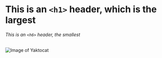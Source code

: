 # This is an `<h1>` header, which is the largest
###### This is an `<h6>` header, the smallest


![Image of Yaktocat](https://octodex.github.com/images/yaktocat.png)
